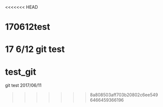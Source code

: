 <<<<<<< HEAD
# 170612test
17 6/12 git test
=======
# test_git
git test 2017/06/11
>>>>>>> 8a808503aff703b20802c6ee5496466459366196

